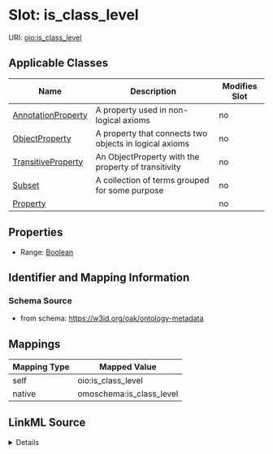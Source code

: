 

# Slot: is_class_level



URI: [oio:is_class_level](http://www.geneontology.org/formats/oboInOwl#is_class_level)



<!-- no inheritance hierarchy -->





## Applicable Classes

| Name | Description | Modifies Slot |
| --- | --- | --- |
| [AnnotationProperty](AnnotationProperty.md) | A property used in non-logical axioms |  no  |
| [ObjectProperty](ObjectProperty.md) | A property that connects two objects in logical axioms |  no  |
| [TransitiveProperty](TransitiveProperty.md) | An ObjectProperty with the property of transitivity |  no  |
| [Subset](Subset.md) | A collection of terms grouped for some purpose |  no  |
| [Property](Property.md) |  |  no  |







## Properties

* Range: [Boolean](Boolean.md)





## Identifier and Mapping Information







### Schema Source


* from schema: https://w3id.org/oak/ontology-metadata




## Mappings

| Mapping Type | Mapped Value |
| ---  | ---  |
| self | oio:is_class_level |
| native | omoschema:is_class_level |




## LinkML Source

<details>
```yaml
name: is_class_level
deprecated: deprecated oboInOwl property
from_schema: https://w3id.org/oak/ontology-metadata
rank: 1000
slot_uri: oio:is_class_level
alias: is_class_level
domain_of:
- Property
range: boolean

```
</details>